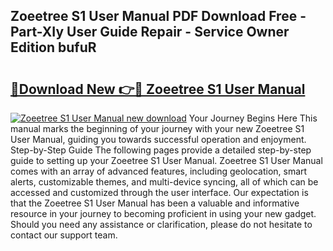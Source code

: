 ## Zoeetree S1 User Manual PDF Download Free - Part-XIy User Guide Repair - Service Owner Edition bufuR

# <h2><a href="http://cf17604.oget.top/?id=Zoeetree+S1+User+Manual">🔗Download New 👉🔴 Zoeetree S1 User Manual</a></h2>

[![Zoeetree S1 User Manual new download](https://i.imgur.com/5g1atiW.png)](http://cf17604.oget.top/?id=Zoeetree+S1+User+Manual)
Your Journey Begins Here This manual marks the beginning of your journey with your new Zoeetree S1 User Manual, guiding you towards successful operation and enjoyment. Step-by-Step Guide The following pages provide a detailed step-by-step guide to setting up your Zoeetree S1 User Manual. Zoeetree S1 User Manual comes with an array of advanced features, including geolocation, smart alerts, customizable themes, and multi-device syncing, all of which can be accessed and customized through the user interface. Our expectation is that the Zoeetree S1 User Manual has been a valuable and informative resource in your journey to becoming proficient in using your new gadget. Should you need any assistance or clarification, please do not hesitate to contact our support team.
